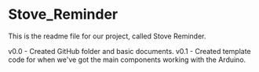 # Stove_Reminder
This is the readme file for our project, called Stove Reminder.

v0.0 - Created GitHub folder and basic documents.
v0.1 - Created template code for when we've got the main components working with the Arduino.
